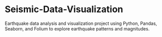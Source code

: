 # Seismic-Data-Visualization
Earthquake data analysis and visualization project using Python, Pandas, Seaborn, and Folium to explore earthquake patterns and magnitudes.
